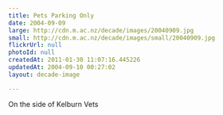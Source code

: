 ```yaml
---
title: Pets Parking Only
date: 2004-09-09
large: http://cdn.m.ac.nz/decade/images/20040909.jpg
small: http://cdn.m.ac.nz/decade/images/small/20040909.jpg
flickrUrl: null
photoId: null
createdAt: 2011-01-30 11:07:16.445226
updatedAt: 2004-09-10 00:27:02
layout: decade-image

---
```

On the side of Kelburn Vets
